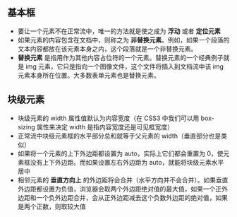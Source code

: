 ## 基本框

- 要让一个元素不在正常流中，唯一的方法就是使之成为 **浮动** 或者 **定位元素**
- 如果元素的内容包含在文档中，则称之为 **非替换元素**。例如，如果一个段落的文本内容都放在该元素本身之内，这个段落就是一个非替换元素。
- **替换元素** 是指用作为其他内容占位符的一个元素。替换元素的一个经典例子就是 img 元素，它只是指向一个图像文件，这个文件将插入到文档流中该 img 元素本身所在位置。大多数表单元素也是替换元素。



## 块级元素

- 块级元素的 width 属性值默认为内容宽度（在 CSS3 中我们可以用 box-sizing 属性来决定 width 是指内容宽度还是可见框宽度）
- 正常流中块级元素框的水平部分总和就等于父元素的 width（垂直部分也是类似）
- 如果将一个元素的上下外边距都设置为 auto，实际上它们都会重置为 0，使元素框没有上下外边距。而如果设置左右外边距为 auto，就能将块级元素水平居中
- 相邻元素的 **垂直方向上** 的外边距将会合并（水平方向并不会合并）。如果垂直外边距都设置为负值，浏览器会取两个外边距绝对值的最大值，如果一个正外边距和一个负外边距合并，会从正外边距减去这个负数外边距的绝对值，如果是两个正数，则取较大值